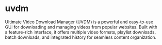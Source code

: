 # uvdm
Ultimate Video Download Manager (UVDM) is a powerful and easy-to-use GUI for downloading and managing videos from popular websites. Built with a feature-rich interface, it offers multiple video formats, playlist downloads, batch downloads, and integrated history for seamless content organization.
